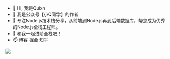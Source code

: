 - 👋 Hi, 我是Quixn
- 👀 我是公众号【小Q同学】的作者
- 🌱 专注Node.js技术栈分享，从前端到Node.js再到后端数据库，帮您成为优秀的Node.js全栈工程师。
- 💞️ 和我一起进阶全栈吧！
- 📫 博客 掘金 知乎

<img src="https://github-readme-stats.vercel.app/api?username=Quixn&show_icons=true&theme=radical">

<!---
Quixn/Quixn is a ✨ special ✨ repository because its `README.md` (this file) appears on your GitHub profile.
You can click the Preview link to take a look at your changes.
--->
